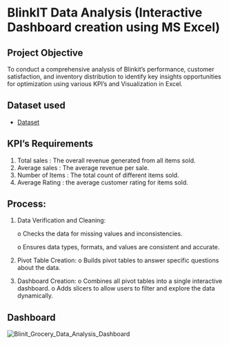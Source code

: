# BlinkIT Data Analysis (Interactive Dashboard creation using MS Excel)
## Project Objective 
To conduct a comprehensive analysis of Blinkit’s performance, customer satisfaction, and inventory distribution to identify key insights opportunities for optimization using various KPI’s and Visualization in Excel.
## Dataset used
- <a href="https://github.com/kiranhd/Data-Analysis-Dashboard/blob/main/BlinkIT%20Grocery%20Analysis.xlsx">Dataset</a>

## KPI’s Requirements 
1.	Total sales : The overall revenue generated from all items sold.
2.	Average sales : The average revenue per sale.
3.	Number of Items : The total count of different items sold.
4.	Average Rating : the average customer rating for items sold.

## Process:
1.	Data Verification and Cleaning:

    o	Checks the data for missing values and inconsistencies.

    o	Ensures data types, formats, and values are consistent and accurate.

3.	Pivot Table Creation:
    o	Builds pivot tables to answer specific questions about the data.
4.	Dashboard Creation:
    o	Combines all pivot tables into a single interactive dashboard.
    o	Adds slicers to allow users to filter and explore the data dynamically.

## Dashboard

![Blinit_Grocery_Data_Analysis_Dashboard](https://github.com/user-attachments/assets/3f50ec4b-332b-437d-a209-bb3f5f1263b0)


   
